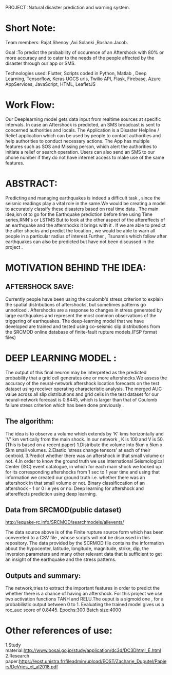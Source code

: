 PROJECT :Natural disaster prediction and warning system.

Short Note:
=======================
Team members:
Rajat Shenoy ,Avi Solanki ,Roshan Jacob.

 
Goal :To predict the probability of occurence of an Aftershock with 80% or more accuracy and to cater to the needs of the people affected by the disaster through our app or SMS.

Technologies used: Flutter, Scripts coded in Python, Matlab , Deep Learning, Tensorflow, Keras
UGCS urls, Twilio API, Flask, Firebase, Azure AppServices, JavaScript, HTML, LeafletJS

Work Flow:
=======================
Our Deeplearning model gets data input from realtime sources at specific intervals. In case an Aftershock is predicted, an SMS broadcast is sent to concerned authorities and locals. The Application is a Disaster Helpline / Relief application which can be used by people to contact authorities and help authorities to conduct necessary actions. The App has multiple features such as SOS and Missing person, which alert the authorities to initiate a relief or search operation. Users can also send an SMS to our phone number if they do not have internet access to make use of the same features.

ABSTRACT: 
========
Predicting and managing earthquakes is indeed a difficult task , since the seismic readings play a vital role in the same.We would be creating a model to accurately classify these disasters based on real time data .
The main idea,isn ot to go for the Earthquake prediction before time using Time series,RNN's or LSTMS
But to look at the other aspect of the aftereffects of an earthquake and the aftershocks it brings with it . 
If we are able to predict the after shocks and predict the location , we would be able to warn all people in a particular radius of interest.Further , Tsunamis which follow after earthquakes can also be predicted but have not been discussed in the project .

MOTIVATION BEHIND THE IDEA:
=========================
AFTERSHOCK SAVE:
---------------
Currently people have been using the coulomb's stress criterion to explain the spatial distributions of aftershocks, but sometimes patterns go unnoticed . Aftershocks are a response to changes in stress generated by large earthquakes and represent the most common observations of the triggering of earthquakes. The deep-learning model that we have developed are trained and tested using co-seismic slip distributions from the SRCMOD online database of finite-fault rupture models.(FSP format files)

DEEP LEARNING MODEL :
===================
The output of this final neuron may be interpreted as the predicted probability that a grid cell generates one or more aftershocks.We assess the accuracy of the neural-network aftershock location  forecasts on the test dataset using receiver operating characteristic analysis. The merged AUC value across all slip distributions and grid cells in the test dataset for our neural-network forecast is 0.8445, which is larger than that of Coulomb failure stress criterion which has been done previously .

The algorithm:
-------------
The idea is to observe a volume which extends by 'K' kms horizontally and 'V' km vertically from the main shock. 
In our network , K is 100 and V is 50. (This is based on a recent paper)
1.Distribute the volume into 5km x 5km x 5km small volumes.
2.Elastic 'stress change tensors' at each of their centroid. 
3.Predict whether there was an aftershock in that small volume or not. 
4.In order to know the ground truth we use International Seismological Center (ISC) event catalogue, in which for each main shock we looked up for its corresponding aftershocks from 1 sec to 1 year time and using that information we created our ground truth i.e. whether there was an aftershock in that small volume or not.
Binary classificcation of an aftershock - 1 or 0 i.e yes or no.
Deep learning for aftershock and aftereffects prediction using deep learning.


Data from SRCMOD(public dataset)
---------------- 
http://equake-rc.info/SRCMOD/searchmodels/allevents/

The data source above is of the Finite rupture source form which has been convereted to a CSV file , whose scripts will not be discussed in this repository. The data provided by the SCRMOD file contains the information about the hypocenter, latitude, longitude, magnitude, strike, dip, the inversion parameters and many other relevant data that is sufficient to get an insight of the earthquake and the stress patterns. 

Outputs and summary:
-------------------
The network,tries to extract the important features in order to predict the whether there is a chance of having an aftershock. 
For this project we use two activation functions TANH and RELU.The ouput is a sigmoid one , for a probabilistic output between 0 to 1.
Evaluating the trained model gives us a roc_auc score of 0.8445.
Epochs:300
Batch size:4000


Other references of use:
========================
1.Study material:http://www.bosai.go.jp/study/application/dc3d/DC3Dhtml_E.html
2.Research paper:https://eost.unistra.fr/fileadmin/upload/EOST/Zacharie_Duputel/Papiers/DeVries_et_al2018.pdf





